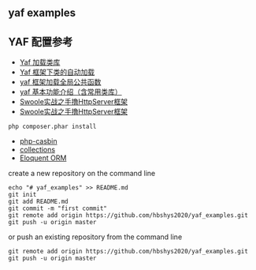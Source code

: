 ## yaf examples

## YAF 配置参考

- [Yaf 加载类库](https://my.oschina.net/liuzhihe/blog/1529664)
- [Yaf 框架下类的自动加载](http://www.mamicode.com/info-detail-1589326.html)
- [yaf 框架加载全局公共函数](https://www.cnblogs.com/wt645631686/p/7676784.html)
- [yaf 基本功能介绍（含常用类库）](https://my.oschina.net/u/172914/blog/1358714)
- [Swoole实战之手撸HttpServer框架](http://www.jtthink.com/course/play/1709)
- [Swoole实战之手撸HttpServer框架](https://www.bilibili.com/video/av75861569?p=31)
```
php composer.phar install
```

* [php-casbin](https://github.com/php-casbin/php-casbin)
* [collections](https://github.com/doctrine/collections)
* [Eloquent ORM](https://packagist.org/packages/illuminate/database)

create a new repository on the command line
```
echo "# yaf_examples" >> README.md
git init
git add README.md
git commit -m "first commit"
git remote add origin https://github.com/hbshys2020/yaf_examples.git
git push -u origin master
```
or push an existing repository from the command line
```
git remote add origin https://github.com/hbshys2020/yaf_examples.git
git push -u origin master
```
